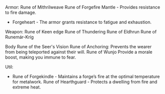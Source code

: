 
Armor:
Rune of Mithrilweave
Rune of Forgefire Mantle - Provides resistance to fire damage.
- Forgeheart - The armor grants resistance to fatigue and exhaustion. 

Weapon:
Rune of Keen edge
Rune of Thundering
Rune of Eldhrun
Rune of Runemár-Kríg


Body
Rune of the Seer's Vision
Rune of Anchoring: Prevents the wearer from being teleported against their will.
Rune of Wunjo Provide a morale boost, making you immune to fear.


Util:
- Rune of Forgekindle - Maintains a forge’s fire at the optimal temperature for metalwork.
Rune of Hearthguard - Protects a dwelling from fire and extreme heat.




